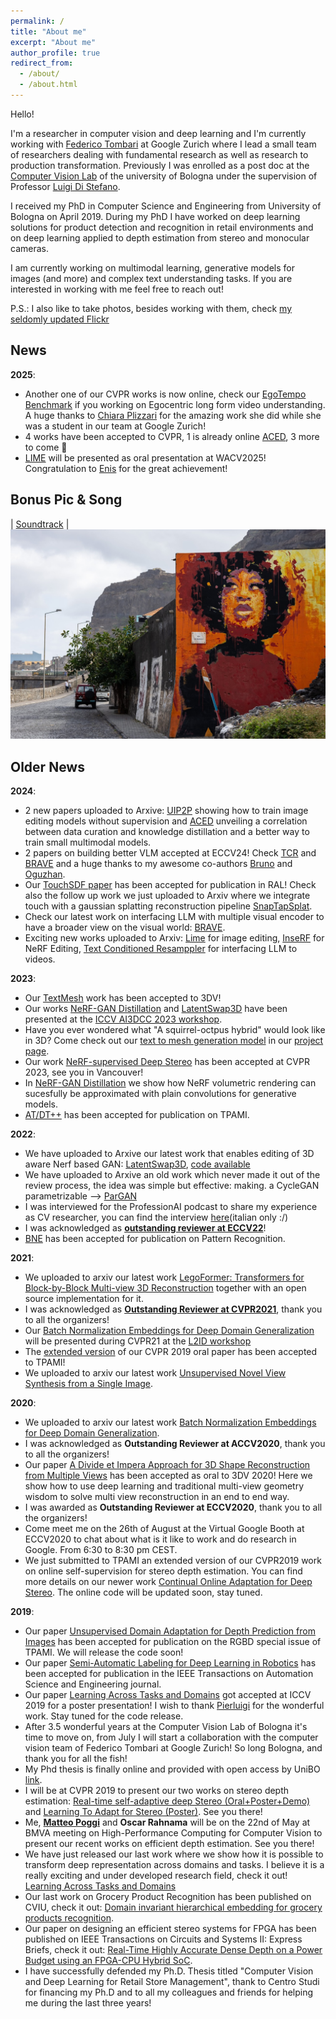 ```yaml
---
permalink: /
title: "About me"
excerpt: "About me"
author_profile: true
redirect_from: 
  - /about/
  - /about.html
---
```


Hello!

I'm a researcher in computer vision and deep learning and I'm currently working with [Federico Tombari](https://federicotombari.github.io/) at Google Zurich where I lead a small team of researchers dealing with fundamental research as well as research to production transformation. 
Previously I was enrolled as a post doc at the [Computer Vision Lab](https://www.vision.deis.unibo.it/) of the university of Bologna under the supervision of Professor [Luigi Di Stefano](https://scholar.google.ch/citations?user=xZVTzyAAAAAJ&hl=de).

I received my PhD in Computer Science and Engineering from University of Bologna on April 2019. 
During my PhD I have worked on deep learning solutions for product detection and recognition in retail environments and on deep learning applied to depth estimation from stereo and monocular cameras.

I am currently working on multimodal learning, generative models for images (and more) and complex text understanding tasks. 
If you are interested in working with me feel free to reach out!

P.S.: I also like to take photos, besides working with them, check [my seldomly updated Flickr](https://www.flickr.com/photos/196993770@N03/)

## News

__2025__:
  * Another one of our CVPR works is now online, check our [EgoTempo Benchmark](publication/egotempo) if you working on Egocentric long form video understanding. A huge thanks to [Chiara Plizzari](https://chiaraplizz.github.io/) for the amazing work she did while she was a student in our team at Google Zurich!  
  * 4 works have been accepted to CVPR, 1 is already online [ACED](publication/ACED), 3 more to come 👀 
  * [LIME](publication/LIME) will be presented as oral presentation at WACV2025! Congratulation to [Enis](https://enisimsar.github.io/) for the great achievement!

## Bonus Pic & Song 
| [Soundtrack](https://www.youtube.com/watch?v=PS9Bc_GQBEs) |
![Graffiti in Santo Antao](../images/graffiti.jpg)

## Older News

__2024__:
  * 2 new papers uploaded to Arxive: [UIP2P](publication/UIP2P) showing how to train image editing models without supervision and [ACED](publication/ACED) unveiling a correlation between data curation and knowledge distillation and a better way to train small multimodal models. 
  * 2 papers on building better VLM accepted at ECCV24! Check [TCR](publication/TCR) and [BRAVE](publication/Brave) and a huge thanks to my awesome co-authors [Bruno](https://www.kor.bar/) and [Oguzhan](https://ofkar.github.io/).
  * Our [TouchSDF paper](/publication/TouchSDF) has been accepted for publication in RAL! Check also the follow up work we just uploaded to Arxiv where we integrate touch with a gaussian splatting reconstruction pipeline [SnapTapSplat](publication/SnapTapSplat).
  * Check our latest work on interfacing LLM with multiple visual encoder to have a broader view on the visual world: [BRAVE](publication/Brave).
  * Exciting new works uploaded to Arxiv: [Lime](publication/LIME) for image editing, [InseRF](publication/InseRF) for NeRF Editing, [Text Conditioned Resamppler](publication/TCR) for interfacing LLM to videos. 

__2023__:
  * Our [TextMesh](/publication/TextMesh) work has been accepted to 3DV!
  * Our works [NeRF-GAN Distillation](publication/NerfGanDistillation) and [LatentSwap3D](publication/LS3D) have been presented at the [ICCV AI3DCC 2023 workshop](https://ai3dcc.github.io/). 
  * Have you ever wondered what "A squirrel-octpus hybrid" would look like in 3D? Come check out our [text to mesh generation model](/publication/TextMesh) in our [project page](https://fabi92.github.io/textmesh/).
  * Our work [NeRF-supervised Deep Stereo](/publication/NerfStereo) has been accepted at CVPR 2023, see you in Vancouver!
  * In [NeRF-GAN Distillation](publication/NerfGanDistillation) we show how NeRF volumetric rendering can sucesfully be approximated with plain convolutions for generative models.
  * [AT/DT++](publication/ATDT2) has been accepted for publication on TPAMI.

__2022__:
  * We have uploaded to Arxive our latest work that enables editing of 3D aware Nerf based GAN: [LatentSwap3D](publication/LS3D), [code available](https://enisimsar.github.io/latentswap3d/)
  * We have uploaded to Arxive an old work which never made it out of the review process, the idea was simple but effective: making. a CycleGAN parametrizable --> [ParGAN](publication/ParGAN)
  * I was interviewed for the ProfessionAI podcast to share my experience as CV researcher, you can find the interview [here](https://www.youtube.com/watch?v=GfEJxyedtJQ)(italian only :/)
  * I was acknowledged as [**outstanding reviewer at ECCV22**](https://eccv2022.ecva.net/program/outstanding-reviewers/)!
  * [BNE](publication/BNE) has been accepted for publication on Pattern Recognition.

__2021__:

* We uploaded to arxiv our latest work [LegoFormer: Transformers for Block-by-Block Multi-view 3D Reconstruction](publication/LegoFormer) together with an open source implementation for it. 
* I was acknowledged as [**Outstanding Reviewer at CVPR2021**](http://cvpr2021.thecvf.com/node/184), thank you to all the organizers!
* Our [Batch Normalization Embeddings for Deep Domain Generalization](publication/BNE) will be presented during CVPR21 at the [L2ID workshop](https://l2id.github.io/index.html#people) 
* The [extended version](publication/realTimeII) of our CVPR 2019 oral paper has been accepted to TPAMI!
* We uploaded to arxiv our latest work [Unsupervised Novel View Synthesis from a Single Image](publication/NVS).


__2020__:

* We uploaded to arxiv our latest work [Batch Normalization Embeddings for Deep Domain Generalization](publication/BNE).
* I was acknowledged as **Outstanding Reviewer at ACCV2020**, thank you to all the organizers! 
* Our paper [A Divide et Impera Approach for 3D Shape Reconstruction from Multiple Views](publication/DivideEtImpera) has been accepted as oral to 3DV 2020! Here we show how to use deep learning and traditional multi-view geometry wisdom to solve multi view reconstruction in an end to end way. 
* I was awarded as **Outstanding Reviewer at ECCV2020**, thank you to all the organizers!
* Come meet me on the 26th of August at the Virtual Google Booth at ECCV2020 to chat about what is it like to work and do research in Google. From 6:30 to 8:30 pm CEST.
* We just submitted to TPAMI an extended version of our CVPR2019 work on online self-supervision for stereo depth estimation. You can find more details on our newer work [Continual Online Adaptation for Deep Stereo](publication/realTimeII). The online code will be updated soon, stay tuned. 

__2019__:

* Our paper [Unsupervised Domain Adaptation for Depth Prediction from Images](publication/AdaptationJournal) has been accepted for publication on the RGBD special issue of TPAMI. We will release the code soon!
* Our paper [Semi-Automatic Labeling for Deep Learning in Robotics](publication/ARS) has been accepted for publication in the IEEE Transactions on Automation Science and Engineering journal.
* Our paper [Learning Across Tasks and Domains](publication/ATDT) got accepted at ICCV 2019 for a poster presentation! I wish to thank [Pierluigi](https://www.unibo.it/sitoweb/pierluigi.zama) for the wonderful work. Stay tuned for the code release.
* After 3.5 wonderful years at the Computer Vision Lab of Bologna it's time to move on, from July I will start a collaboration with the computer vision team of Federico Tombari at Google Zurich! So long Bologna, and thank you for all the fish!
* My Phd thesis is finally online and provided with open access by UniBO [link](http://amsdottorato.unibo.it/8970/).
* I will be at CVPR 2019 to present our two works on stereo depth estimation: [Real-time self-adaptive deep Stereo (Oral+Poster+Demo)](publication/realTime)  and [Learning To Adapt for Stereo (Poster)](publication/2019-L2A). See you there!
* Me, [__Matteo Poggi__](https://vision.disi.unibo.it/~mpoggi/) and __Oscar Rahnama__ will be on the 22nd of May at BMVA meeting on High-Performance Computing for Computer Vision to present our recent works on efficient depth estimation. See you there!
* We have just released our last work where we show how it is possible to transform deep representation across domains and tasks. I believe it is a really exciting and under developed research field, check it out! [Learning Across Tasks and Domains](publication/ATDT)
* Our last work on Grocery Product Recognition has been published on CVIU, check it out: [Domain invariant hierarchical embedding for grocery products recognition](publication/DIHE).
* Our paper on designing an efficient stereo systems for FPGA has been published on IEEE Transactions on Circuits and Systems II: Express Briefs, check it out: [Real-Time Highly Accurate Dense Depth on a Power Budget using an FPGA-CPU Hybrid SoC](publication/FPGA).
* I have successfully defended my Ph.D. Thesis titled "Computer Vision and Deep Learning for Retail Store Management", thank to Centro Studi for financing my Ph.D and to all my colleagues and friends for helping me during the last three years! 